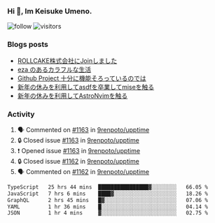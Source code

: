 ### Hi 👋, Im Keisuke Umeno.

<!--
**9renpoto/9renpoto** is a ✨ _special_ ✨ repository because its `README.md` (this file) appears on your GitHub profile.

Here are some ideas to get you started:

- 🔭 I’m currently working on ...
- 🌱 I’m currently learning ...
- 👯 I’m looking to collaborate on ...
- 🤔 I’m looking for help with ...
- 💬 Ask me about ...
- 📫 How to reach me: ...
- 😄 Pronouns: ...
- ⚡ Fun fact: ...
-->

![follow](https://img.shields.io/github/followers/9renpoto?label=Follow&style=social)
![visitors](https://komarev.com/ghpvc/?username=9renpoto&label=Profile%20views&color=0e75b6&style=flat)

### Blogs posts

<!-- BLOG-POST-LIST:START -->
- [ROLLCAKE株式会社にJoinしました](https://9renpoto.win/entry/2024/02/11/join)
- [eza のあるカラフルな生活](https://9renpoto.win/entry/2024/02/01/eza)
- [Github Project 十分に機能そろっているのでは](https://9renpoto.win/entry/2024/01/14/gh-projects)
- [新年の休みを利用してasdfを卒業してmiseを触る](https://9renpoto.win/entry/2024/01/07/mise)
- [新年の休みを利用してAstroNvimを触る](https://9renpoto.win/entry/2024/01/03/new-year-holidays)
<!-- BLOG-POST-LIST:END -->

### Activity

<!--START_SECTION:activity-->
1. 🗣 Commented on [#1163](https://github.com/9renpoto/upptime/issues/1163#issuecomment-1953945090) in [9renpoto/upptime](https://github.com/9renpoto/upptime)
2. 🔒 Closed issue [#1163](https://github.com/9renpoto/upptime/issues/1163) in [9renpoto/upptime](https://github.com/9renpoto/upptime)
3. ❗ Opened issue [#1163](https://github.com/9renpoto/upptime/issues/1163) in [9renpoto/upptime](https://github.com/9renpoto/upptime)
4. 🔒 Closed issue [#1162](https://github.com/9renpoto/upptime/issues/1162) in [9renpoto/upptime](https://github.com/9renpoto/upptime)
5. 🗣 Commented on [#1162](https://github.com/9renpoto/upptime/issues/1162#issuecomment-1953757429) in [9renpoto/upptime](https://github.com/9renpoto/upptime)
<!--END_SECTION:activity-->

<!--START_SECTION:waka-->

```txt
TypeScript   25 hrs 44 mins  ████████████████▓░░░░░░░░   66.05 %
JavaScript   7 hrs 6 mins    ████▓░░░░░░░░░░░░░░░░░░░░   18.26 %
GraphQL      2 hrs 45 mins   █▓░░░░░░░░░░░░░░░░░░░░░░░   07.06 %
YAML         1 hr 36 mins    █░░░░░░░░░░░░░░░░░░░░░░░░   04.14 %
JSON         1 hr 4 mins     ▓░░░░░░░░░░░░░░░░░░░░░░░░   02.75 %
```

<!--END_SECTION:waka-->
